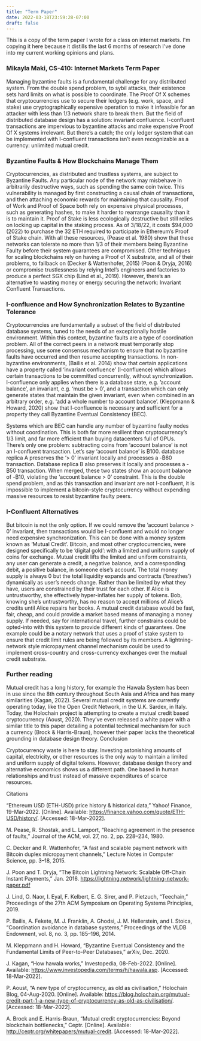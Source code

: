 ```yaml
---
title: "Term Paper"
date: 2022-03-18T23:59:28-07:00
draft: false
---
```


This is a copy of the term paper I wrote for a class on internet markets.
I'm copying it here because it distills the last 6 months of research I've
done into my current working opinions and plans. 

### Mikayla Maki, CS-410: Internet Markets Term Paper	

Managing byzantine faults is a fundamental challenge for any distributed system. From the double spend problem, to sybil attacks, their existence sets hard limits on what is possible to coordinate. The Proof Of X schemes that cryptocurrencies use to secure their ledgers (e.g. work, space, and stake) use cryptographically expensive operation to make it infeasible for an attacker with less than 1/3 network share to break them. But the field of distributed database design has a solution: invariant confluence. I-confluent transactions are impervious to byzantine attacks and make expensive Proof Of X systems irrelevant. But there’s a catch; the only ledger system that can be implemented with I-confluent transactions isn’t even recognizable as a currency: unlimited mutual credit. 

### Byzantine Faults & How Blockchains Manage Them

Cryptocurrencies, as distributed and trustless systems, are subject to Byzantine Faults. Any particular node of the network may misbehave in arbitrarily destructive ways, such as spending the same coin twice. This vulnerability is managed by first constructing a causal chain of transactions, and then attaching economic rewards for maintaining that causality. Proof of Work and Proof of Space both rely on expensive physical processes, such as generating hashes, to make it harder to rearrange causality than it is to maintain it. Proof of Stake is less ecologically destructive but still relies on locking up capital in the staking process. As of 3/18/22, it costs $94,000 (2022) to purchase the 32 ETH required to participate in Ethereum’s Proof of Stake chain. With all these resources, (Pease et al. 1980) show that these networks can tolerate no more than 1/3 of their members being Byzantine Faulty before their system guarantees are compromised. Other techniques for scaling blockchains rely on having a Proof of X substrate, and all of their problems, to fallback on (Decker & Wattenhofer, 2015) (Poon & Dryja, 2016) or compromise trustlessness by relying Intel’s engineers and factories to produce a perfect SGX chip (Lind et al., 2019). However, there’s an alternative to wasting money or energy securing the network: Invariant Confluent Transactions.

### I-confluence and How Synchronization Relates to Byzantine Tolerance

Cryptocurrencies are fundamentally a subset of the field of distributed database systems, tuned to the needs of an exceptionally hostile environment. Within this context, byzantine faults are a type of coordination problem. All of the correct peers in a network must temporarily stop processing, use some consensus mechanism to ensure that no byzantine faults have occurred and then resume accepting transactions. In non-byzantine environments, (Bailis et al. 2014) show that certain applications have a property called ‘invariant confluence’ (I-confluence) which allows certain transactions to be committed concurrently, without synchronization. I-confluence only applies when there is a database state, e.g. ’account balance’, an invariant, e.g. ‘must be > 0’, and a transaction which can only generate states that maintain the given invariant, even when combined in an arbitrary order,  e.g. ‘add a whole number to account balance’. (Kleppmann & Howard, 2020) show that I-confluence is necessary and sufficient for a property they call Byzantine Eventual Consistency (BEC). 


Systems which are BEC can handle any number of byzantine faulty nodes without coordination. This is both far more resilient than cryptocurrency’s 1/3 limit, and far more efficient than buying datacenters full of GPUs. There’s only one problem: subtracting coins from ‘account balance’ is not an I-confluent transaction.  Let’s say ‘account balance’ is ₿100. database replica A preserves the ‘> 0’ invariant locally and processes a -₿60 transaction.  Database replica B also preserves it locally and processes a -₿50 transaction. When merged, these two states show an account balance of -₿10,  violating the ‘account balance > 0’ constraint. This is the double spend problem, and as this transaction and invariant are not I-confluent, it is impossible to implement a bitcoin-style cryptocurrency without expending massive resources to resist byzantine faulty peers.

### I-Confluent Alternatives

But bitcoin is not the only option. If we could remove the ‘account balance > 0’ invariant, then transactions would be I-confluent and would no longer need expensive synchronization. This can be done with a money system known as ‘Mutual Credit’. Bitcoin, and most other cryptocurrencies, were designed specifically to be ‘digital gold’: with a limited and uniform supply of coins for exchange. Mutual credit lifts the limited and uniform constraints, any user can generate a credit, a negative balance, and a corresponding debit, a positive balance, in someone else’s account. The total money supply is always 0 but the total liquidity expands and contracts (‘breathes’) dynamically as user’s needs change. Rather than be limited by what they have, users are constrained by their trust for each other. If Alice is untrustworthy, she effectively hyper-inflates her supply of tokens. Bob, knowing she’s untrustworthy, has no reason to accept millions of Alice’s credits until Alice repairs her books. A mutual credit database would be fast, fair, cheap, and could provide a market based means of managing a money supply. If needed, say for international travel, further constrains could be opted-into with this system to provide different kinds of guarantees. One example could be a notary network that uses a proof of stake system to ensure that credit limit rules are being followed by its members. A lightning-network style micropayment channel mechanism could be used to implement cross-country and cross-currency exchanges over the mutual credit substrate. 

### Further reading

Mutual credit has a long history, for example the Hawala System has been in use since the 8th century throughout South Asia and Africa and has many similarities (Kagan, 2022). Several mutual credit systems are currently operating today, like the Open Credit Network, in the U.K. Sardex, in Italy.  Today, the Holochain project is attempting to create a mutual credit based cryptocurrency (Aoust, 2020). They’ve even released a white paper with a similar title to this paper detailing a potential technical mechanism for such a currency (Brock & Harris-Braun), however their paper lacks the theoretical grounding in database design theory. 
Conclusion

Cryptocurrency waste is here to stay. Investing astonishing amounts of capital, electricity, or other resources is the only way to maintain a limited and uniform supply of digital tokens. However, database design theory and alternative economics shows us a different path. One based in human relationships and trust instead of massive expenditures of scarce resources. 

Citations

“Ethereum USD (ETH-USD) price history & historical data,” Yahoo! Finance, 19-Mar-2022. [Online]. Available: https://finance.yahoo.com/quote/ETH-USD/history/. [Accessed: 18-Mar-2022]. 

M. Pease, R. Shostak, and L. Lamport, “Reaching agreement in the presence of faults,” Journal of the ACM, vol. 27, no. 2, pp. 228–234, 1980. 

C. Decker and R. Wattenhofer, “A fast and scalable payment network with Bitcoin duplex micropayment channels,” Lecture Notes in Computer Science, pp. 3–18, 2015. 

J. Poon and T. Dryja, “The Bitcoin Lightning Network: Scalable Off-Chain Instant Payments,” Jan. 2016. https://lightning.network/lightning-network-paper.pdf

J. Lind, O. Naor, I. Eyal, F. Kelbert, E. G. Sirer, and P. Pietzuch, “Teechain,” Proceedings of the 27th ACM Symposium on Operating Systems Principles, 2019. 

P. Bailis, A. Fekete, M. J. Franklin, A. Ghodsi, J. M. Hellerstein, and I. Stoica, “Coordination avoidance in database systems,” Proceedings of the VLDB Endowment, vol. 8, no. 3, pp. 185–196, 2014. 

M. Kleppmann and H. Howard, “Byzantine Eventual Consistency and the Fundamental Limits of Peer-to-Peer Databases,” arXiv, Dec. 2020.

J. Kagan, “How hawala works,” Investopedia, 08-Feb-2022. [Online]. Available: https://www.investopedia.com/terms/h/hawala.asp. [Accessed: 18-Mar-2022]. 

P. Aoust, “A new type of cryptocurrency, as old as civilisation,” Holochain Blog, 04-Aug-2020. [Online]. Available: https://blog.holochain.org/mutual-credit-part-1-a-new-type-of-cryptocurrency-as-old-as-civilisation/. [Accessed: 18-Mar-2022]. 

A. Brock and E. Harris-Braun, “Mutual credit cryptocurrencies: Beyond blockchain bottlenecks,” Ceptr. [Online]. Available: http://ceptr.org/whitepapers/mutual-credit. [Accessed: 18-Mar-2022].  
